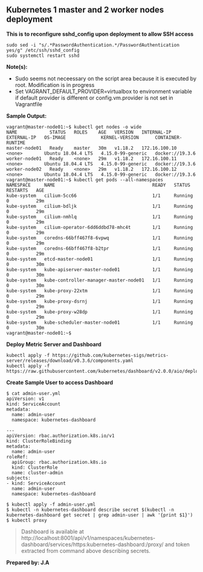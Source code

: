 ## Kubernetes 1 master and 2 worker nodes deployment

**This is to reconfigure sshd_config upon deployment to allow SSH access** 
```
sudo sed -i "s/.*PasswordAuthentication.*/PasswordAuthentication yes/g" /etc/ssh/sshd_config
sudo systemctl restart sshd
```

**Note(s):** 
- Sudo seems not neceessary on the script area because it is executed by root. Modification is in progress
- Set VAGRANT_DEFAULT_PROVIDER=virtualbox to environment variable if default provider is different or config.vm.provider is not set in Vagrantfile

**Sample Output:**
```
vagrant@master-node01:~$ kubectl get nodes -o wide
NAME            STATUS   ROLES    AGE   VERSION   INTERNAL-IP     EXTERNAL-IP   OS-IMAGE             KERNEL-VERSION      CONTAINER-RUNTIME
master-node01   Ready    master   30m   v1.18.2   172.16.100.10   <none>        Ubuntu 18.04.4 LTS   4.15.0-99-generic   docker://19.3.6
worker-node01   Ready    <none>   29m   v1.18.2   172.16.100.11   <none>        Ubuntu 18.04.4 LTS   4.15.0-99-generic   docker://19.3.6
worker-node02   Ready    <none>   29m   v1.18.2   172.16.100.12   <none>        Ubuntu 18.04.4 LTS   4.15.0-99-generic   docker://19.3.6
vagrant@master-node01:~$ kubectl get pods --all-namespaces
NAMESPACE     NAME                                    READY   STATUS    RESTARTS   AGE
kube-system   cilium-5cc66                            1/1     Running   0          29m
kube-system   cilium-bdljk                            1/1     Running   0          29m
kube-system   cilium-nmhlq                            1/1     Running   0          29m
kube-system   cilium-operator-6dd6ddbd78-mhc4t        1/1     Running   0          29m
kube-system   coredns-66bff467f8-6vpwq                1/1     Running   0          29m
kube-system   coredns-66bff467f8-b2tpr                1/1     Running   0          29m
kube-system   etcd-master-node01                      1/1     Running   0          30m
kube-system   kube-apiserver-master-node01            1/1     Running   0          30m
kube-system   kube-controller-manager-master-node01   1/1     Running   0          30m
kube-system   kube-proxy-22xtm                        1/1     Running   0          29m
kube-system   kube-proxy-dsrnj                        1/1     Running   0          29m
kube-system   kube-proxy-w28dp                        1/1     Running   0          29m
kube-system   kube-scheduler-master-node01            1/1     Running   0          30m
vagrant@master-node01:~$
```

**Deploy Metric Server and Dashboard**
```
kubectl apply -f https://github.com/kubernetes-sigs/metrics-server/releases/download/v0.3.6/components.yaml
kubectl apply -f https://raw.githubusercontent.com/kubernetes/dashboard/v2.0.0/aio/deploy/recommended.yaml
```

**Create Sample User to access Dashboard**
```
$ cat admin-user.yml
apiVersion: v1
kind: ServiceAccount
metadata:
  name: admin-user
  namespace: kubernetes-dashboard

---
apiVersion: rbac.authorization.k8s.io/v1
kind: ClusterRoleBinding
metadata:
  name: admin-user
roleRef:
  apiGroup: rbac.authorization.k8s.io
  kind: ClusterRole
  name: cluster-admin
subjects:
- kind: ServiceAccount
  name: admin-user
  namespace: kubernetes-dashboard

$ kubectl apply -f admin-user.yml
$ kubectl -n kubernetes-dashboard describe secret $(kubectl -n kubernetes-dashboard get secret | grep admin-user | awk '{print $1}')
$ kubectl proxy
```
> Dashboard is available at http://localhost:8001/api/v1/namespaces/kubernetes-dashboard/services/https:kubernetes-dashboard:/proxy/ and token extracted from command above describing secrets.

**Prepared by: J.A**
